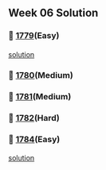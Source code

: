 ## Week 06 Solution
### 👀 [1779](https://leetcode.com/problemset/all/?search=1779&page=1)(Easy)
####
[solution](https://github.com/BBBOMi/Algorithms-New/blob/master/week83/Leet1779.kt)
####
### 👀 [1780](https://leetcode.com/problemset/all/?search=1780&page=1)(Medium)
####
### 👀 [1781](https://leetcode.com/problemset/all/?search=1781&page=1)(Medium)
####
### 👀 [1782](https://leetcode.com/problemset/all/?search=1782&page=1)(Hard)
####
### 👀 [1784](https://leetcode.com/problemset/all/?search=1784&page=1)(Easy)
####
[solution](https://github.com/BBBOMi/Algorithms-New/blob/master/week83/Leet1784.kt)
####
